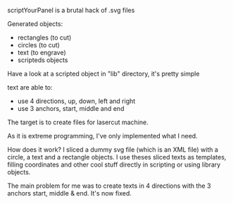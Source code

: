 scriptYourPanel is a brutal hack of .svg files

Generated objects:
- rectangles (to cut)
- circles (to cut)
- text (to engrave)
- scripteds objects

Have a look at a scripted object in "lib" directory, it's pretty simple

text are able to:
- use 4 directions, up, down, left and right
- use 3 anchors, start, middle and end

The target is to create files for lasercut machine.

As it is extreme programming, I've only implemented what I need.

How does it work? I sliced a dummy svg file (which is an XML file)
with a circle, a text and a rectangle objects. I use theses sliced
texts as templates, filling coordinates and other cool stuff directly
in scripting or using library objects.

The main problem for me was to create texts in 4 directions with
the 3 anchors start, middle & end. It's now fixed.

